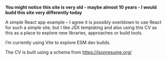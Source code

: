 **You might notice this site is very old - maybe almost 10 years - I would build this site very differently today**

A simple React app example – I agree it is possibly overblown to use React for such a simple site, but I like JSX templating and also using this CV as this as a place to explore new libraries, approaches or build tools.

I’m currently using Vite to explore ESM dev builds.

The CV is built using a schema from https://jsonresume.org/
